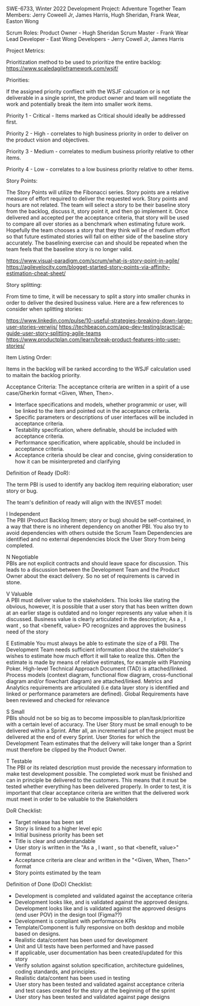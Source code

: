 SWE-6733, Winter 2022
Development Project: Adventure Together
Team Members: Jerry Coweell Jr, James Harris, Hugh Sheridan, Frank Wear, Easton Wong

Scrum Roles:
    Product Owner - Hugh Sheridan
    Scrum Master - Frank Wear
    Lead Developer - East Wong
    Developers - Jerry Cowell Jr, James Harris

Project Metrics:

Prioritization method to be used to prioritize the entire backlog: https://www.scaledagileframework.com/wsjf/

Priorities:

  If the assigned priority confliect with the WSJF calcuation or is not deliverable in a single sprint, the product owner and team will negotiate the work and potentially break the item into smaller work items.

  Priority 1 - Critical - Items marked as Critical should ideally be addressed first. 

  Priority 2 - High - correlates to high business priority in order to deliver on the product vision and objectives.

  Priority 3 - Medium - correlates to medium business priority relative to other items.

  Priority 4 - Low - correlates to a low business priority relative to other items.


Story Points:

The Story Points will utilize the Fibonacci series. Story points are a relative measure of effort required to deliver the requested work. Story points and hours are not related. The team will select a story to be their baseline story from the backlog, discuss it, story point it, and then go implement it. Once delivered and accepted per the acceptance criteria, that story will be used to compare all over stories as a benchmark when estimating future work. Hopefully the team chooses a story that they think will be of medium effort so that future estimated stories will fall on either side of the baseline story accurately. The baselining exercise can and should be repeated when the team feels that the baseline story is no longer valid.

https://www.visual-paradigm.com/scrum/what-is-story-point-in-agile/
https://agilevelocity.com/blogget-started-story-points-via-affinity-estimation-cheat-sheet/ 

Story splitting:

From time to time, it will be necessary to split a story into smaller chunks in order to deliver the desired business value. Here are a few references to consider when splitting stories:

https://www.linkedin.com/pulse/10-useful-strategies-breaking-down-large-user-stories-verwijs/
https://techbeacon.com/app-dev-testing/practical-guide-user-story-splitting-agile-teams 
https://www.productplan.com/learn/break-product-features-into-user-stories/

Item Listing Order:

Items in the backlog will be ranked according to the WSJF calculation used to maitain the backlog priority.

Acceptance Criteria: The acceptance criteria are written in a spirit of a use case/Gherkin format <Given, When, Then>.

- Interface specifications and models, whether programmic or user, will be linked to the item and pointed out in the acceptance criteria.
- Specific parameters or descriptions of user interfaces will be included in acceptance criteria.
- Testability specification, where definable, should be included with acceptance criteria.
- Performance specification, where applicable, should be included in acceptance criteria.
- Acceptance criteria should be clear and concise, giving consideration to how it can be misinterpreted and clarifying

Definition of Ready (DoR):

The term PBI is used to identify any backlog item requiring elaboration; user story or bug.

The team's definition of ready will align with the INVEST model:

I	Independent 	
The PBI (Product Backlog Itmem; story or bug) should be self-contained, in a way that there is no inherent dependency on another PBI. You also try to avoid dependencies with others outside the Scrum Team Dependencies are identified and no external dependencies block the User Story from being completed.

N	Negotiable	
PBIs are not explicit contracts and should leave space for discussion. This leads to a discussion between the Development Team and the Product Owner about the exact delivery. So no set of requirements is carved in stone.

V	Valuable	
A PBI must deliver value to the stakeholders. This looks like stating the obvious, however, it is possible that a user story that has been written down at an earlier stage is outdated and no longer represents any value when it is discussed. Business value is clearly articulated in the description; As a <type of user>, I want <some goal or objective >, so that <benefit, value> PO recognizes and approves the business need of the story

E	Estimable
You must always be able to estimate the size of a PBI. The Development Team needs sufficient information about the stakeholder's wishes to estimate how much effort it will take to realize this. Often the estimate is made by means of relative estimates, for example with Planning Poker. High-level Technical Approach Document (TAD)  is attached/linked. Process models (context diagram, functional flow diagram, cross-functional diagram and/or flowchart diagram) are attached/linked. Metrics and Analytics requirements are articulated (i.e data layer story is identified and linked or performance parameters are defined). 
Global Requirements have been reviewed and checked for relevance

S	Small	
PBIs should not be so big as to become impossible to plan/task/prioritize with a certain level of accuracy. The User Story must be small enough to be delivered within a Sprint. After all, an incremental part of the project must be delivered at the end of every Sprint. User Stories for which the Development Team estimates that the delivery will take longer than a Sprint must therefore be clipped by the Product Owner.

T	Testable	
The PBI or its related description must provide the necessary information to make test development possible. The completed work must be finished and can in principle be delivered to the customers. This means that it must be tested whether everything has been delivered properly. In order to test, it is important that clear acceptance criteria are written that the delivered work must meet in order to be valuable to the Stakeholders

DoR Checklist:
- Target release has been set
- Story is linked to a higher level epic
- Initial business priority has been set
- Title is clear and understandable
- User story is written in the "As a <type of user>, I want <some goal or objective >, so that <benefit, value>" format
- Acceptance criteria are clear and written in the "<Given, When, Then>" format
- Story points estimated by the team

Definition of Done (DoD) Checklist:

- Development is completed and validated against the acceptance criteria
- Development looks like, and is validated against the approved designs. Development looks like and is validated against the approved designs (end user POV) in the design tool (Figma??)
- Development is compliant with performance KPIs
- Template/Component is fully responsive on both desktop and mobile based on designs.
-	Realistic data/content has been used for development
- Unit and UI tests have been performed and have passed
- If applicable, user documentation has been created/updated for this story
- Verify solution against solution specification, architecture guidelines, coding standards, and principles.
- Realistic data/content has been used in testing
- User story has been tested and validated against acceptance criteria and test cases created for the story at the beginning of the sprint
- User story has been tested and validated against page designs
